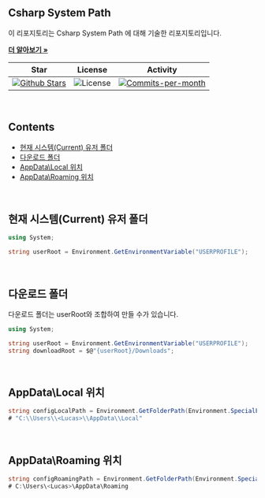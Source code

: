 ## Csharp System Path

이 리포지토리는 Csharp System Path 에 대해 기술한 리포지토리입니다. <br />

<a href="https://github.com/devncore/devncore"><strong>더 알아보기 »</strong></a>
 
| Star | License | Activity |
|:----:|:-------:|:--------:|
| <a href="https://github.com/devncore/docs/stargazers"><img src="https://img.shields.io/github/stars/devncore/docs" alt="Github Stars"></a> | <img src="https://img.shields.io/github/license/devncore/docs" alt="License"> | <a href="https://github.com/devncore/docs/pulse"><img src="https://img.shields.io/github/commit-activity/m/devncore/docs" alt="Commits-per-month"></a> |

<br />

## Contents

- [현재 시스템(Current) 유저 폴더](#현재-시스템)
- [다운로드 폴더](#다운로드-폴더)
- [AppData\Local 위치](#AppData\Local-위치)
- [AppData\Roaming 위치](#AppData\Roaming-위치)

<br />


## 현재 시스템(Current) 유저 폴더
```csharp
using System;

string userRoot = Environment.GetEnvironmentVariable("USERPROFILE");
```

<br />

## 다운로드 폴더
다운로드 폴더는 userRoot와 조합하여 만들 수가 있습니다.
```csharp
using System;

string userRoot = Environment.GetEnvironmentVariable("USERPROFILE");
string downloadRoot = $@"{userRoot}/Downloads";
```

<br />

## AppData\Local 위치

```csharp
string configLocalPath = Environment.GetFolderPath(Environment.SpecialFolder.LocalApplicationData);
# "C:\\Users\\<Lucas>\\AppData\\Local"
```

<br />

## AppData\Roaming 위치

```csharp
string configRoamingPath = Environment.GetFolderPath(Environment.SpecialFolder.ApplicationData);
# C:\Users\<Lucas>\AppData\Roaming
```

<br />

